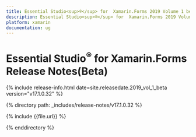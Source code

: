 ```yaml
---
title: Essential Studio<sup>®</sup> for  Xamarin.Forms 2019 Volume 1 beta release Release Notes  
description: Essential Studio<sup>®</sup> for  Xamarin.Forms 2019 Volume 1 beta release Release Notes  
platform: xamarin
documentation: ug
---
```


# Essential Studio<sup>®</sup> for  Xamarin.Forms  Release Notes(Beta)

{% include release-info.html date=site.releasedate.2019_vol_1_beta  version="v17.1.0.32" %} 


{% directory path: _includes/release-notes/v17.1.0.32 %}

{% include {{file.url}} %}

{% enddirectory %}
